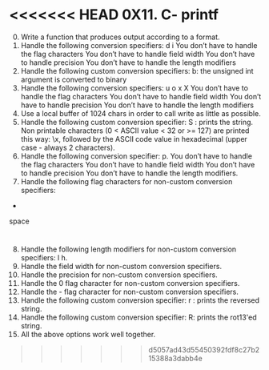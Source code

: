 <<<<<<< HEAD
0X11. C- printf
=======
0. Write a function that produces output according to a format.
1. Handle the following conversion specifiers:
    d
    i
    You don’t have to handle the flag characters
    You don’t have to handle field width
    You don’t have to handle precision
    You don’t have to handle the length modifiers
2. Handle the following custom conversion specifiers:
  b: the unsigned int argument is converted to binary
3. Handle the following conversion specifiers:
  u
  o
  x
  X
  You don’t have to handle the flag characters
  You don’t have to handle field width
  You don’t have to handle precision
  You don’t have to handle the length modifiers
4. Use a local buffer of 1024 chars in order to call write as little as possible.
5. Handle the following custom conversion specifier:
  S : prints the string.
  Non printable characters (0 < ASCII value < 32 or >= 127) are printed this way: \x, followed by the ASCII code value in hexadecimal (upper case - always 2 characters).
6. Handle the following conversion specifier: p.
  You don’t have to handle the flag characters
  You don’t have to handle field width
  You don’t have to handle precision
  You don’t have to handle the length modifiers.
7. Handle the following flag characters for non-custom conversion specifiers:
  +
  space
  #
8. Handle the following length modifiers for non-custom conversion specifiers:
  l
  h.
9. Handle the field width for non-custom conversion specifiers.  
10. Handle the precision for non-custom conversion specifiers.
11. Handle the 0 flag character for non-custom conversion specifiers.
12. Handle the - flag character for non-custom conversion specifiers.
13. Handle the following custom conversion specifier:
  r : prints the reversed string.
14. Handle the following custom conversion specifier:
  R: prints the rot13'ed string.
15. All the above options work well together.  
>>>>>>> d5057ad43d55450392fdf8c27b215388a3dabb4e
